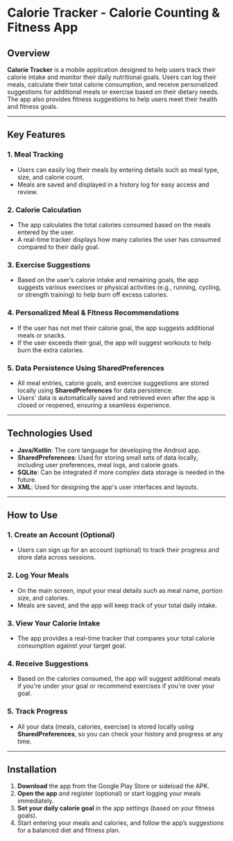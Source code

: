 # Calorie Tracker - Calorie Counting & Fitness App

## Overview

**Calorie Tracker** is a mobile application designed to help users track their calorie intake and monitor their daily nutritional goals. Users can log their meals, calculate their total calorie consumption, and receive personalized suggestions for additional meals or exercise based on their dietary needs. The app also provides fitness suggestions to help users meet their health and fitness goals.

---

## Key Features

### 1. **Meal Tracking**
   - Users can easily log their meals by entering details such as meal type, size, and calorie count.
   - Meals are saved and displayed in a history log for easy access and review.

### 2. **Calorie Calculation**
   - The app calculates the total calories consumed based on the meals entered by the user.
   - A real-time tracker displays how many calories the user has consumed compared to their daily goal.

### 3. **Exercise Suggestions**
   - Based on the user’s calorie intake and remaining goals, the app suggests various exercises or physical activities (e.g., running, cycling, or strength training) to help burn off excess calories.
   
### 4. **Personalized Meal & Fitness Recommendations**
   - If the user has not met their calorie goal, the app suggests additional meals or snacks.
   - If the user exceeds their goal, the app will suggest workouts to help burn the extra calories.

### 5. **Data Persistence Using SharedPreferences**
   - All meal entries, calorie goals, and exercise suggestions are stored locally using **SharedPreferences** for data persistence.
   - Users' data is automatically saved and retrieved even after the app is closed or reopened, ensuring a seamless experience.

---

## Technologies Used

- **Java/Kotlin**: The core language for developing the Android app.
- **SharedPreferences**: Used for storing small sets of data locally, including user preferences, meal logs, and calorie goals.
- **SQLite**: Can be integrated if more complex data storage is needed in the future.
- **XML**: Used for designing the app's user interfaces and layouts.

---

## How to Use

### 1. **Create an Account (Optional)**
   - Users can sign up for an account (optional) to track their progress and store data across sessions.

### 2. **Log Your Meals**
   - On the main screen, input your meal details such as meal name, portion size, and calories.
   - Meals are saved, and the app will keep track of your total daily intake.

### 3. **View Your Calorie Intake**
   - The app provides a real-time tracker that compares your total calorie consumption against your target goal.

### 4. **Receive Suggestions**
   - Based on the calories consumed, the app will suggest additional meals if you're under your goal or recommend exercises if you're over your goal.

### 5. **Track Progress**
   - All your data (meals, calories, exercise) is stored locally using **SharedPreferences**, so you can check your history and progress at any time.

---

## Installation

1. **Download** the app from the Google Play Store or sideload the APK.
2. **Open the app** and register (optional) or start logging your meals immediately.
3. **Set your daily calorie goal** in the app settings (based on your fitness goals).
4. Start entering your meals and calories, and follow the app’s suggestions for a balanced diet and fitness plan.
